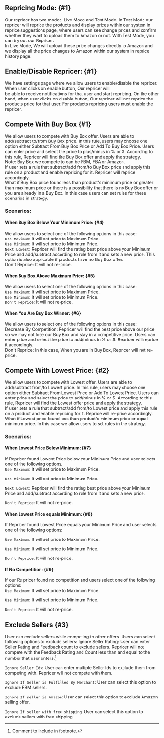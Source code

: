 ## Repricing Mode: {#1}

Our repricer has two modes. Live Mode and Test Mode. In Test Mode our repricer will reprice the products and display prices within our system in reprice suggestions page, where users can see change prices and confirm whether they want to upload them to Amazon or not. With Test Mode, you can try out our Repricer.  
In Live Mode, We will upload these price changes directly to Amazon and we display all the price changes to Amazon within our system in reprice history page.

## Enable/Disable Repricer: {#1}

We have settings page where we allow users to enable/disable the repricer. When user clicks on enable button, Our repricer will  
be able to receive notifications for that user and start repricing. On the other hand, when user clicks on disable button, Our repricer will not reprice the products price for that user. For products repricing users must enable the repricer.

## Compete With Buy Box {#1}

We allow users to compete with Buy Box offer. Users are able to add/subtract to/from Buy Box price.  In this rule, users may choose one option either Subtract From Buy Box Price or Add To Buy Box Price. Users can enter price and select the price to plus/minus in % or $. According to this rule, Repricer will find the Buy Box offer and apply the strategy.  
Note:  Buy Box we compete to can be FBM, FBA or Amazon.  
If user sets a rule that subtract/add from/to Buy Box price and apply this rule on a product and enable repricing for it. Repricer will reprice accordingly.  
What if Buy Box price found less than product's minimum price or greater than maximum price or there is a possibility that there is no Buy Box offer or you are already in a Buy Box. In this case users can set rules for these scenarios in strategy.

### Scenarios:

#### When Buy Box Below Your Minimum Price: {#4}

We allow users to select one of the following options in this case:  
`Use Maximum`:  It will set price to Maximum Price.  
`Use Minimum`:  It will set price to Minimum Price.  
`Next Lowest`: Repricer will find the rating best price above your Minimum Price and add/subtract according to rule from it and sets a new price. This option is also applicable if products have no Buy Box offer.  
Don't Reprice:  It will not re-price.

#### When Buy Box Above Maximum Price: {#5}

We allow users to select one of the following options in this case:  
`Use Maximum`: It will set price to Maximum Price.  
`Use Minimum`: It will set price to Minimum Price.  
`Don't Reprice`: It will not re-price.

#### When You Are Buy Box Winner: {#6}

We allow users to select one of the following options in this case:  
Decrease By Competition: Repricer will find the best price above our price so we may not lose our Buy Box and stay in a competitive price. Users can enter price and select the price to add/minus in % or $. Repricer will reprice it accordingly.  
Don't Reprice: In this case, When you are in Buy Box, Repricer will not re-price.

## Compete With Lowest Price: {#2}

We allow users to compete with Lowest offer. Users are able to add/subtract from/to Lowest price. In this rule, users may choose one option either Subtract From Lowest Price or Add To Lowest Price. Users can enter price and select the price to add/minus in % or $. According to this rule, Repricer will find the Lowest offer price and apply the strategy.  
If user sets a rule that subtract/add from/to Lowest price and apply this rule on a product and enable repricing for it. Reprice will re-price accordingly.  
What if Lowest price found less than product's minimum price or equal minimum price. In this case we allow users to set rules in the strategy.

### Scenarios:

#### When Lowest Price Below Minimum: {#7}

If Repricer found Lowest Price below your Minimum Price and user selects one of the following options.  
`Use Maximum`: It will set price to Maximum Price.

`Use Minimum`: It will set price to Minimum Price.

`Next Lowest`: Repricer will find the rating best price above your Minimum Price and add/subtract according to rule from it and sets a new price.

`Don't Reprice`:  It will not re-price.

#### When Lowest Price equals Minimum: {#8}

If  Repricer found Lowest Price equals your Minimum Price and user selects one of the following options:

`Use Maximum`: It will set price to Maximum Price.

`Use Minimum`: It will set price to Minimum Price.

`Don't Reprice`: It will not re-price.

#### If No Competition: {#9}

If our Re pricer found no competition and users select one of the following options:  
`Use Maximum`: It will set price to Maximum Price.

`Use Minimum`: It will set price to Minimum Price.

`Don't Reprice`: It will not re-price.

## Exclude Sellers {#3}
User can exclude sellers while competing to other offers. Users can select following options to exclude sellers:
Ignore Seller Rating: User can enter Seller Rating and Feedback count to exclude sellers. Repricer will not compete with the Feedback Rating and Count less than and equal to the number that user enters.[^2]

`Ignore Seller Ids`: User can enter multiple Seller Ids to exclude them from competing with. Repricer will not compete with them.

`Ignore If Seller is Fulfilled By Merchant`: User can select this option to exclude FBM sellers.

`Ignore If seller is Amazon`: User can select this option to exclude Amazon selling offer.

`Ignore If seller with free shipping`: User can select this option to exclude sellers with free shipping.


[^2]: Comment to include in footnote.

